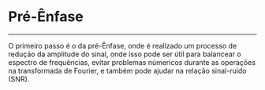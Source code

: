 # Pré-Ênfase
---
O primeiro passo é o da pré-Ênfase, onde é realizado um processo de redução da amplitude do sinal, 
onde isso pode ser útil para balancear o espectro de frequências, evitar problemas númericos durante as operações na
transformada de Fourier, e também pode ajudar na relação sinal-ruído (SNR).